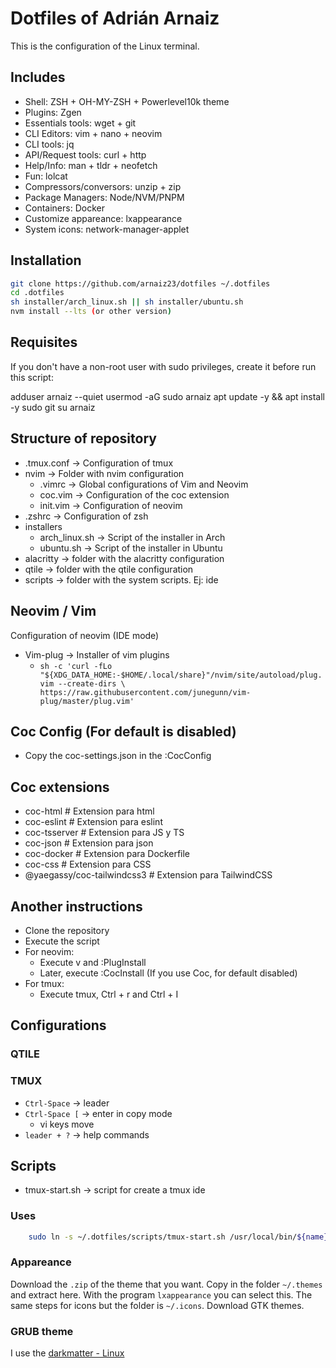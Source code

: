# Dotfiles of Adrián Arnaiz

This is the configuration of the Linux terminal. 

## Includes

- Shell: ZSH + OH-MY-ZSH + Powerlevel10k theme
- Plugins: Zgen
- Essentials tools: wget + git
- CLI Editors: vim + nano + neovim
- CLI tools: jq
- API/Request tools: curl + http
- Help/Info: man + tldr + neofetch
- Fun: lolcat
- Compressors/conversors: unzip + zip
- Package Managers: Node/NVM/PNPM
- Containers: Docker
- Customize appareance: lxappearance
- System icons: network-manager-applet

## Installation

```sh
git clone https://github.com/arnaiz23/dotfiles ~/.dotfiles
cd .dotfiles
sh installer/arch_linux.sh || sh installer/ubuntu.sh
nvm install --lts (or other version)
```

## Requisites

If you don't have a non-root user with sudo privileges, create it before run this script:

adduser arnaiz --quiet
usermod -aG sudo arnaiz
apt update -y && apt install -y sudo git
su arnaiz

## Structure of repository

- .tmux.conf -> Configuration of tmux
- nvim -> Folder with nvim configuration
	- .vimrc -> Global configurations of Vim and Neovim
	- coc.vim -> Configuration of the coc extension
	- init.vim -> Configuration of neovim
- .zshrc -> Configuration of zsh
- installers
	- arch_linux.sh -> Script of the installer in Arch
	- ubuntu.sh -> Script of the installer in Ubuntu
- alacritty -> folder with the alacritty configuration
- qtile -> folder with the qtile configuration
- scripts -> folder with the system scripts. Ej: ide

## Neovim / Vim

Configuration of neovim (IDE mode)

- Vim-plug -> Installer of vim plugins
	* `sh -c 'curl -fLo "${XDG_DATA_HOME:-$HOME/.local/share}"/nvim/site/autoload/plug.vim --create-dirs \ https://raw.githubusercontent.com/junegunn/vim-plug/master/plug.vim'`

## Coc Config (For default is disabled)

- Copy the coc-settings.json in the :CocConfig

## Coc extensions

- coc-html # Extension para html
- coc-eslint # Extension para eslint
- coc-tsserver # Extension para JS y TS
- coc-json # Extension para json
- coc-docker # Extension para Dockerfile
- coc-css # Extension para CSS
- @yaegassy/coc-tailwindcss3 # Extension para TailwindCSS

## Another instructions

- Clone the repository
- Execute the script
- For neovim:
	- Execute v and :PlugInstall
	- Later, execute :CocInstall (If you use Coc, for default disabled)
- For tmux:
	- Execute tmux, Ctrl + r and Ctrl + I

## Configurations

### QTILE

### TMUX

- `Ctrl-Space` -> leader
- `Ctrl-Space [` -> enter in copy mode
	- vi keys move
- `leader + ?` -> help commands


## Scripts

- tmux-start.sh -> script for create a tmux ide

### Uses

```bash
	sudo ln -s ~/.dotfiles/scripts/tmux-start.sh /usr/local/bin/${name}
```


### Appareance

Download the `.zip` of the theme that you want. Copy in the folder `~/.themes` and extract here. With the program `lxappearance` you can select this. The same steps for icons but the folder is `~/.icons`. Download GTK themes.

### GRUB theme

I use the [darkmatter - Linux](https://github.com/VandalByte/darkmatter-grub2-theme)
